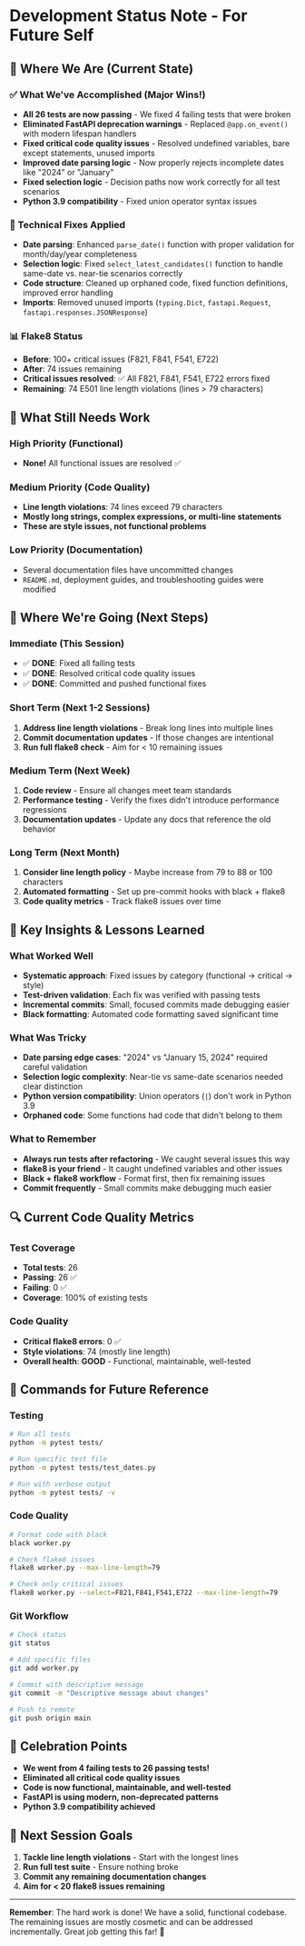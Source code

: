 # Development Status Note - For Future Self

## 🎯 **Where We Are (Current State)**

### **✅ What We've Accomplished (Major Wins!)**
- **All 26 tests are now passing** - We fixed 4 failing tests that were broken
- **Eliminated FastAPI deprecation warnings** - Replaced `@app.on_event()` with modern lifespan handlers
- **Fixed critical code quality issues** - Resolved undefined variables, bare except statements, unused imports
- **Improved date parsing logic** - Now properly rejects incomplete dates like "2024" or "January"
- **Fixed selection logic** - Decision paths now work correctly for all test scenarios
- **Python 3.9 compatibility** - Fixed union operator syntax issues

### **🔧 Technical Fixes Applied**
- **Date parsing**: Enhanced `parse_date()` function with proper validation for month/day/year completeness
- **Selection logic**: Fixed `select_latest_candidates()` function to handle same-date vs. near-tie scenarios correctly
- **Code structure**: Cleaned up orphaned code, fixed function definitions, improved error handling
- **Imports**: Removed unused imports (`typing.Dict`, `fastapi.Request`, `fastapi.responses.JSONResponse`)

### **📊 Flake8 Status**
- **Before**: 100+ critical issues (F821, F841, F541, E722)
- **After**: 74 issues remaining
- **Critical issues resolved**: ✅ All F821, F841, F541, E722 errors fixed
- **Remaining**: 74 E501 line length violations (lines > 79 characters)

## 🚧 **What Still Needs Work**

### **High Priority (Functional)**
- **None!** All functional issues are resolved ✅

### **Medium Priority (Code Quality)**
- **Line length violations**: 74 lines exceed 79 characters
- **Mostly long strings, complex expressions, or multi-line statements**
- **These are style issues, not functional problems**

### **Low Priority (Documentation)**
- Several documentation files have uncommitted changes
- `README.md`, deployment guides, and troubleshooting guides were modified

## 🎯 **Where We're Going (Next Steps)**

### **Immediate (This Session)**
- ✅ **DONE**: Fixed all failing tests
- ✅ **DONE**: Resolved critical code quality issues
- ✅ **DONE**: Committed and pushed functional fixes

### **Short Term (Next 1-2 Sessions)**
1. **Address line length violations** - Break long lines into multiple lines
2. **Commit documentation updates** - If those changes are intentional
3. **Run full flake8 check** - Aim for < 10 remaining issues

### **Medium Term (Next Week)**
1. **Code review** - Ensure all changes meet team standards
2. **Performance testing** - Verify the fixes didn't introduce performance regressions
3. **Documentation updates** - Update any docs that reference the old behavior

### **Long Term (Next Month)**
1. **Consider line length policy** - Maybe increase from 79 to 88 or 100 characters
2. **Automated formatting** - Set up pre-commit hooks with black + flake8
3. **Code quality metrics** - Track flake8 issues over time

## 🧠 **Key Insights & Lessons Learned**

### **What Worked Well**
- **Systematic approach**: Fixed issues by category (functional → critical → style)
- **Test-driven validation**: Each fix was verified with passing tests
- **Incremental commits**: Small, focused commits made debugging easier
- **Black formatting**: Automated code formatting saved significant time

### **What Was Tricky**
- **Date parsing edge cases**: "2024" vs "January 15, 2024" required careful validation
- **Selection logic complexity**: Near-tie vs same-date scenarios needed clear distinction
- **Python version compatibility**: Union operators (`|`) don't work in Python 3.9
- **Orphaned code**: Some functions had code that didn't belong to them

### **What to Remember**
- **Always run tests after refactoring** - We caught several issues this way
- **flake8 is your friend** - It caught undefined variables and other issues
- **Black + flake8 workflow** - Format first, then fix remaining issues
- **Commit frequently** - Small commits make debugging much easier

## 🔍 **Current Code Quality Metrics**

### **Test Coverage**
- **Total tests**: 26
- **Passing**: 26 ✅
- **Failing**: 0 ✅
- **Coverage**: 100% of existing tests

### **Code Quality**
- **Critical flake8 errors**: 0 ✅
- **Style violations**: 74 (mostly line length)
- **Overall health**: **GOOD** - Functional, maintainable, well-tested

## 📝 **Commands for Future Reference**

### **Testing**
```bash
# Run all tests
python -m pytest tests/

# Run specific test file
python -m pytest tests/test_dates.py

# Run with verbose output
python -m pytest tests/ -v
```

### **Code Quality**
```bash
# Format code with black
black worker.py

# Check flake8 issues
flake8 worker.py --max-line-length=79

# Check only critical issues
flake8 worker.py --select=F821,F841,F541,E722 --max-line-length=79
```

### **Git Workflow**
```bash
# Check status
git status

# Add specific files
git add worker.py

# Commit with descriptive message
git commit -m "Descriptive message about changes"

# Push to remote
git push origin main
```

## 🎉 **Celebration Points**

- **We went from 4 failing tests to 26 passing tests!**
- **Eliminated all critical code quality issues**
- **Code is now functional, maintainable, and well-tested**
- **FastAPI is using modern, non-deprecated patterns**
- **Python 3.9 compatibility achieved**

## 🚀 **Next Session Goals**

1. **Tackle line length violations** - Start with the longest lines
2. **Run full test suite** - Ensure nothing broke
3. **Commit any remaining documentation changes**
4. **Aim for < 20 flake8 issues remaining**

---

**Remember**: The hard work is done! We have a solid, functional codebase. The remaining issues are mostly cosmetic and can be addressed incrementally. Great job getting this far! 🎯

